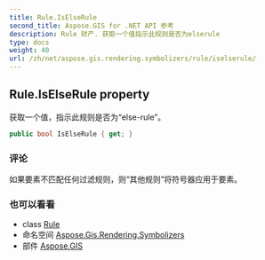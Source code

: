 ```yaml
---
title: Rule.IsElseRule
second_title: Aspose.GIS for .NET API 参考
description: Rule 财产. 获取一个值指示此规则是否为elserule
type: docs
weight: 40
url: /zh/net/aspose.gis.rendering.symbolizers/rule/iselserule/
---
```

## Rule.IsElseRule property

获取一个值，指示此规则是否为“else-rule”。

```csharp
public bool IsElseRule { get; }
```

### 评论

如果要素不匹配任何过滤规则，则“其他规则”将符号器应用于要素。

### 也可以看看

* class [Rule](../)
* 命名空间 [Aspose.Gis.Rendering.Symbolizers](../../rule/)
* 部件 [Aspose.GIS](../../../)


